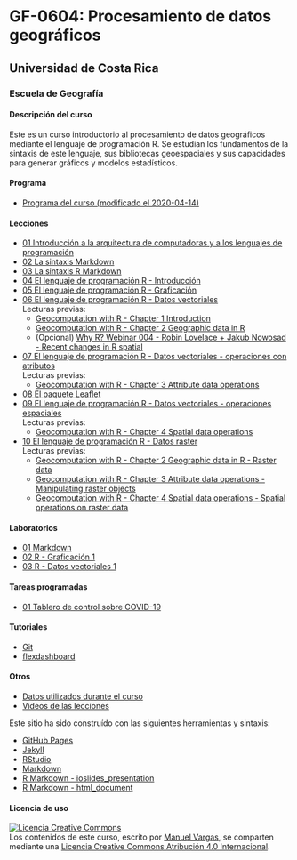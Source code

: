 # GF-0604: Procesamiento de datos geográficos

## Universidad de Costa Rica
### Escuela de Geografía

#### Descripción del curso
Este es un curso introductorio al procesamiento de datos geográficos mediante el lenguaje de programación R. Se estudian los fundamentos de la sintaxis de este lenguaje, sus bibliotecas geoespaciales y sus capacidades para generar gráficos y modelos estadísticos.

#### Programa
* [Programa del curso (modificado el 2020-04-14)](https://github.com/geoprocesamiento-2020i/programa-curso/blob/master/GF-0604-Procesamiento_datos_geograficos-Programa_curso-2020-I-20200414.pdf)

#### Lecciones
* [01 Introducción a la arquitectura de computadoras y a los lenguajes de programación](https://geoprocesamiento-2020i.github.io/leccion-01-introduccion/)
* [02 La sintaxis Markdown](https://geoprocesamiento-2020i.github.io/leccion-02-markdown/)
* [03 La sintaxis R Markdown](https://rmarkdown.rstudio.com/)
* [04 El lenguaje de programación R - Introducción](https://geoprocesamiento-2020i.github.io/leccion-04-r-introduccion/)
* [05 El lenguaje de programación R - Graficación](https://geoprocesamiento-2020i.github.io/leccion-05-r-graficacion/)
* [06 El lenguaje de programación R - Datos vectoriales](https://geoprocesamiento-2020i.github.io/leccion-06-r-datos-vectoriales/)  
  Lecturas previas:
  - [Geocomputation with R - Chapter 1 Introduction](https://geocompr.robinlovelace.net/intro.html)
  - [Geocomputation with R - Chapter 2 Geographic data in R](https://geocompr.robinlovelace.net/spatial-class.html)
  - (Opcional) [Why R? Webinar 004 - Robin Lovelace + Jakub Nowosad - Recent changes in R spatial](https://www.youtube.com/watch?v=Va0STgco7-4)
* [07 El lenguaje de programación R - Datos vectoriales - operaciones con atributos](https://geoprocesamiento-2020i.github.io/leccion-07-r-datos-vectoriales-atributos/)  
  Lecturas previas:
  - [Geocomputation with R - Chapter 3 Attribute data operations](https://geocompr.robinlovelace.net/attr.html)
* [08 El paquete Leaflet](https://geoprocesamiento-2020i.github.io/leccion-08-leaflet/)
* [09 El lenguaje de programación R - Datos vectoriales - operaciones espaciales](https://geoprocesamiento-2020i.github.io/leccion-09-r-datos-vectoriales-operaciones-espaciales/)  
  Lecturas previas:
  - [Geocomputation with R - Chapter 4 Spatial data operations](https://geocompr.robinlovelace.net/spatial-operations.html)
* [10 El lenguaje de programación R - Datos raster](https://geoprocesamiento-2020i.github.io/leccion-10-r-datos-raster/)  
  Lecturas previas:
  - [Geocomputation with R - Chapter 2 Geographic data in R - Raster data](https://geocompr.robinlovelace.net/spatial-class.html#raster-data)
  - [Geocomputation with R - Chapter 3 Attribute data operations - Manipulating raster objects](https://geocompr.robinlovelace.net/attr.html#manipulating-raster-objects)  
  - [Geocomputation with R - Chapter 4 Spatial data operations - Spatial operations on raster data](https://geocompr.robinlovelace.net/spatial-operations.html#spatial-ras)  

#### Laboratorios
* [01 Markdown](https://geoprocesamiento-2020i.github.io/laboratorio-01-markdown/)
* [02 R - Graficación 1](https://geoprocesamiento-2020i.github.io/laboratorio-02-r-graficacion-basica/)
* [03 R - Datos vectoriales 1](https://geoprocesamiento-2020i.github.io/laboratorio-03-r-datos-vectoriales-1/)

#### Tareas programadas
* [01 Tablero de control sobre COVID-19](https://geoprocesamiento-2020i.github.io/tarea-01-tablero-control-covid19/)

#### Tutoriales
* [Git](https://geoprocesamiento-2020i.github.io/tutorial-git/)
* [flexdashboard](https://geoprocesamiento-2020i.github.io/tutorial-flexdashboard/)

#### Otros
* [Datos utilizados durante el curso](https://github.com/geoprocesamiento-2020i/datos)
* [Videos de las lecciones](https://www.youtube.com/playlist?list=PL1gEgLSwAJeLl246l2ArAZUQw3ChvlalH)


Este sitio ha sido construído con las siguientes herramientas y sintaxis:

- [GitHub Pages](https://pages.github.com/)
- [Jekyll](https://jekyllrb.com/)
- [RStudio](https://rstudio.com/)
- [Markdown](https://daringfireball.net/projects/markdown/)
- [R Markdown - ioslides_presentation](https://bookdown.org/yihui/rmarkdown/ioslides-presentation.html)
- [R Markdown - html_document](https://bookdown.org/yihui/rmarkdown/html-document.html)

#### Licencia de uso
<a rel="license" href="http://creativecommons.org/licenses/by/4.0/"><img alt="Licencia Creative Commons" style="border-width:0" src="https://i.creativecommons.org/l/by/4.0/88x31.png" /></a><br /><span xmlns:dct="http://purl.org/dc/terms/" property="dct:title">Los contenidos de este curso</span>, escrito por <a xmlns:cc="http://creativecommons.org/ns#" href="https://github.com/mfvargas" property="cc:attributionName" rel="cc:attributionURL">Manuel Vargas</a>, se comparten mediante una <a rel="license" href="http://creativecommons.org/licenses/by/4.0/">Licencia Creative Commons Atribución 4.0 Internacional</a>.
